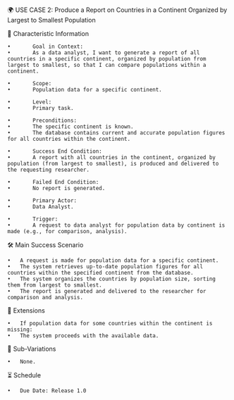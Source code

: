 🌍 USE CASE 2: Produce a Report on Countries in a Continent Organized by Largest to Smallest Population

📌 Characteristic Information

	•       Goal in Context:
	•       As a data analyst, I want to generate a report of all countries in a specific continent, organized by population from largest to smallest, so that I can compare populations within a continent.
	
    •       Scope:
	•       Population data for a specific continent.
	
    •       Level:
	•       Primary task.
	
    •       Preconditions:
	•       The specific continent is known.
	•       The database contains current and accurate population figures for all countries within the continent.

    •       Success End Condition:
	•       A report with all countries in the continent, organized by population (from largest to smallest), is produced and delivered to the requesting researcher.
	
    •       Failed End Condition:
	•       No report is generated.
	
    •       Primary Actor:
	•       Data Analyst.

	•       Trigger:
	•       A request to data analyst for population data by continent is made (e.g., for comparison, analysis).

🛠 Main Success Scenario

	•	A request is made for population data for a specific continent.
    •	The system retrieves up-to-date population figures for all countries within the specified continent from the database.
	•	The system organizes the countries by population size, sorting them from largest to smallest.
	•	The report is generated and delivered to the researcher for comparison and analysis.

🚨 Extensions

	•	If population data for some countries within the continent is missing:
	•	The system proceeds with the available data.

🔀 Sub-Variations

	•	None.

⏳ Schedule

	•	Due Date: Release 1.0